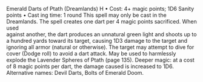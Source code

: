 Emerald Darts of Ptath (Dreamlands) H
• Cost:  4+ magic points; 1D6 Sanity points
•
 Cast
ing time: 1 round
This spell may only be cast in the Dreamlands. The spell 
creates one dart per 4 magic points sacrificed. When used  
against another, the dart produces an unnatural green light 
and shoots up to a hundred yards toward its target, causing 
1D3 damage to the target and ignoring all armor (natural or 
otherwise). The target may attempt to dive for cover (Dodge 
roll) to avoid a dart attack. May be used to harmlessly 
explode the Lavender Spheres of Ptath (page 135).
Deeper magic: at a cost of 8 magic points per dart, the 
damage caused is increased to 1D6.
Alternative names: Devil Darts, Bolts of Emerald Doom.
